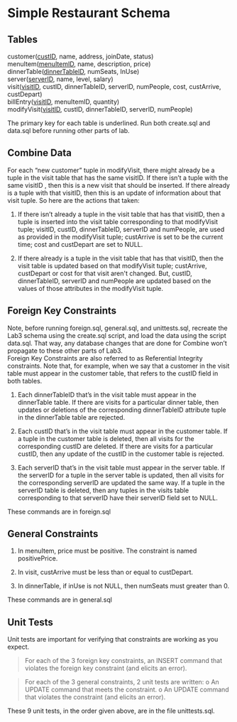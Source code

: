 # Simple Restaurant Schema

## Tables
customer(<ins>custID</ins>, name, address, joinDate, status)  
menuItem(<ins>menuItemID</ins>, name, description, price)  
dinnerTable(<ins>dinnerTableID</ins>, numSeats, InUse)  
server(<ins>serverID</ins>, name, level, salary)  
visit(<ins>visitID</ins>, custID, dinnerTableID, serverID, numPeople, cost, custArrive, custDepart)  
billEntry(<ins>visitID</ins>, menuItemID, quantity)  
modifyVisit(<ins>visitID</ins>, custID, dinnerTableID, serverID, numPeople)  
  
The primary key for each table is underlined. Run both create.sql and data.sql before running other parts of lab.

## Combine Data
For each “new customer” tuple in modifyVisit, there might already be a tuple in the visit table that has the same
visitID. If there isn’t a tuple with the same visitID , then this is a new visit that should be inserted. If there
already is a tuple with that visitID, then this is an update of information about that visit tuple. So here are the
actions that taken:
1. If there isn’t already a tuple in the visit table that has that visitID, then a tuple is inserted into the visit table
corresponding to that modifyVisit tuple; visitID, custID, dinnerTableID, serverID and numPeople, are used as
provided in the modifyVisit tuple; custArrive is set to be the current time; cost and custDepart are set to NULL.  
  

2. If there already is a tuple in the visit table that has that visitID, then the visit table is updated based on that
modifyVisit tuple; custArrive, custDepart or cost for that visit aren't changed. But, custID,
dinnerTableID, serverID and numPeople are updated based on the values of those attributes in the modifyVisit tuple.  
  

##  Foreign Key Constraints
Note, before running foreign.sql, general.sql, and unittests.sql, recreate the Lab3 schema using the create.sql
script, and load the data using the script data.sql. That way, any database changes that are
done for Combine won’t propagate to these other parts of Lab3.  
Foreign Key Constraints are also referred to as Referential Integrity constraints.
Note that, for example, when we say that a customer in the visit table must appear in the customer table, that refers to the
custID field in both tables.  
  
1. Each dinnerTableID that’s in the visit table must appear in the dinnerTable table. If there are visits for
a particular dinner table, then updates or deletions of the corresponding dinnerTableID attribute tuple
in the dinnerTable table are rejected.  
  

2. Each custID that’s in the visit table must appear in the customer table. If a tuple in the customer table
is deleted, then all visits for the corresponding custID are deleted. If there are visits for a
particular custID, then any update of the custID in the customer table is rejected.  
  

3. Each serverID that’s in the visit table must appear in the server table. If the serverID for a tuple in the
server table is updated, then all visits for the corresponding serverID are updated the same way.
If a tuple in the serverID table is deleted, then any tuples in the visits table corresponding to that
serverID have their serverID field set to NULL.  
  
These commands are in foreign.sql   

## General Constraints
1. In menuItem, price must be positive. The constraint is named positivePrice.  
  

2. In visit, custArrive must be less than or equal to custDepart.  

  
3. In dinnerTable, if inUse is not NULL, then numSeats must greater than 0.  
  

These commands are in general.sql  

## Unit Tests
Unit tests are important for verifying that constraints are working as you expect. 

> For each of the 3 foreign key constraints, an INSERT command that violates the foreign key constraint (and elicits an error).  

> For each of the 3 general constraints, 2 unit tests are written:
o An UPDATE command that meets the constraint.
o An UPDATE command that violates the constraint (and elicits an error).  

These 9 unit tests, in the order given above, are in the file unittests.sql.